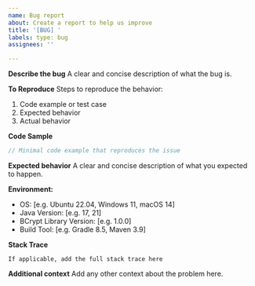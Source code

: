 ```yaml
---
name: Bug report
about: Create a report to help us improve
title: '[BUG] '
labels: type: bug
assignees: ''

---
```


**Describe the bug**
A clear and concise description of what the bug is.

**To Reproduce**
Steps to reproduce the behavior:
1. Code example or test case
2. Expected behavior
3. Actual behavior

**Code Sample**
```java
// Minimal code example that reproduces the issue
```

**Expected behavior**
A clear and concise description of what you expected to happen.

**Environment:**
 - OS: [e.g. Ubuntu 22.04, Windows 11, macOS 14]
 - Java Version: [e.g. 17, 21]
 - BCrypt Library Version: [e.g. 1.0.0]
 - Build Tool: [e.g. Gradle 8.5, Maven 3.9]

**Stack Trace**
```
If applicable, add the full stack trace here
```

**Additional context**
Add any other context about the problem here.